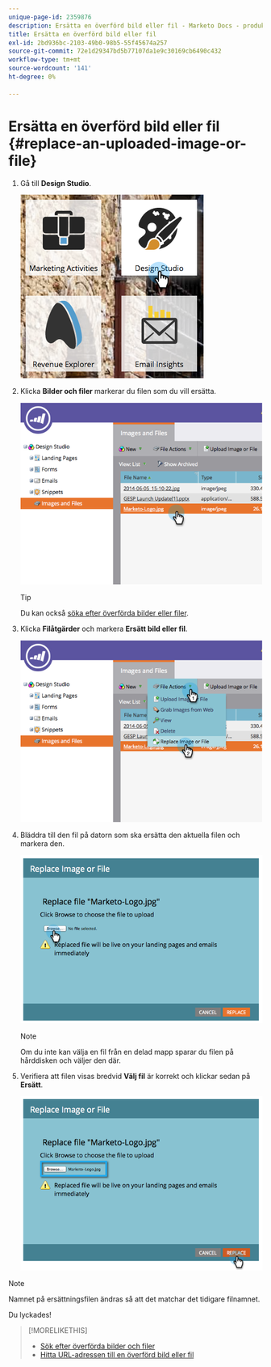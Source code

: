 ```yaml
---
unique-page-id: 2359876
description: Ersätta en överförd bild eller fil - Marketo Docs - produktdokumentation
title: Ersätta en överförd bild eller fil
exl-id: 2bd936bc-2103-49b0-98b5-55f45674a257
source-git-commit: 72e1d29347bd5b77107da1e9c30169cb6490c432
workflow-type: tm+mt
source-wordcount: '141'
ht-degree: 0%

---
```


# Ersätta en överförd bild eller fil {#replace-an-uploaded-image-or-file}

1. Gå till **Design Studio**.

   ![](assets/designstudio-6.png)

1. Klicka **Bilder och filer** markerar du filen som du vill ersätta.

   ![](assets/image2014-9-16-11-3a21-3a48.png)

   >[!TIP]
   >
   >Du kan också [söka efter överförda bilder eller filer](/help/marketo/product-docs/demand-generation/images-and-files/search-uploaded-images-and-files.md).

1. Klicka **Filåtgärder** och markera **Ersätt bild eller fil**.

   ![](assets/image2014-9-16-11-3a21-3a55.png)

1. Bläddra till den fil på datorn som ska ersätta den aktuella filen och markera den.

   ![](assets/image2014-9-16-11-3a22-3a2.png)

   >[!NOTE]
   >
   >Om du inte kan välja en fil från en delad mapp sparar du filen på hårddisken och väljer den där.

1. Verifiera att filen visas bredvid **Välj fil** är korrekt och klickar sedan på **Ersätt**.

   ![](assets/image2014-9-16-11-3a22-3a12.png)

>[!NOTE]
>
>Namnet på ersättningsfilen ändras så att det matchar det tidigare filnamnet.

Du lyckades!

>[!MORELIKETHIS]
>
>* [Sök efter överförda bilder och filer](/help/marketo/product-docs/demand-generation/images-and-files/search-uploaded-images-and-files.md)
>* [Hitta URL-adressen till en överförd bild eller fil](/help/marketo/product-docs/demand-generation/images-and-files/find-the-url-of-an-uploaded-image-or-file.md)

